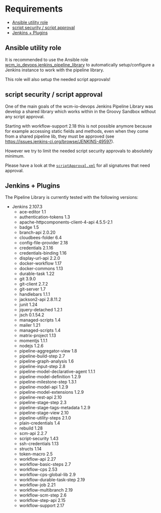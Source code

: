# Requirements

* [Ansible utility role](#ansible-utility-role)
* [script security / script approval](#script-security--script-approval)
* [Jenkins + Plugins](#jenkins--plugins)

## Ansible utility role

It is recommended to use the Ansible role
[wcm_io_devops.jenkins_pipeline_library](https://github.com/wcm-io-devops/ansible-jenkins-pipeline-library)
to automatically setup/configure a Jenkins instance to work with the
pipeline library.

This role will also setup the needed script approvals!

## script security / script approval

One of the main goals of the wcm-io-devops Jenkins Pipeline Library was
develop a shared library which works within in the Groovy Sandbox
without any script approval.

Starting with workflow-support 2.18 this is not possible anymore because
for example accessing static fields and methods, even when they come
from a shared pipeline lib, they must be approved (see
https://issues.jenkins-ci.org/browse/JENKINS-49597).

However we try to limit the needed script security approvals to
absolutely minimum.

Please have a look at the
[`scriptApproval.xml`](assets/requirements/scriptApproval.xml) for all
signatures that need approval.

## Jenkins + Plugins

The Pipeline Library is currently tested with the following versions:

* Jenkins 2.107.3
  *  ace-editor 1.1
  *  authentication-tokens 1.3
  *  apache-httpcomponents-client-4-api 4.5.5-2.1
  *  badge 1.5
  *  branch-api 2.0.20
  *  cloudbees-folder 6.4
  *  config-file-provider 2.18
  *  credentials 2.1.16
  *  credentials-binding 1.16
  *  display-url-api 2.2.0
  *  docker-workflow 1.17
  *  docker-commons 1.13
  *  durable-task 1.22
  *  git 3.9.0
  *  git-client 2.7.2
  *  git-server 1.7
  *  handlebars 1.1.1
  *  jackson2-api 2.8.11.2
  *  junit 1.24
  *  jquery-detached 1.2.1
  *  jsch 0.1.54.2
  *  managed-scripts 1.4
  *  mailer 1.21
  *  managed-scripts 1.4
  *  matrix-project 1.13
  *  momentjs 1.1.1
  *  nodejs 1.2.6
  *  pipeline-aggregator-view 1.8
  *  pipeline-build-step 2.7
  *  pipeline-graph-analysis 1.6
  *  pipeline-input-step 2.8
  *  pipeline-model-declarative-agent 1.1.1
  *  pipeline-model-definition 1.2.9
  *  pipeline-milestone-step 1.3.1
  *  pipeline-model-api 1.2.9
  *  pipeline-model-extensions 1.2.9
  *  pipeline-rest-api 2.10
  *  pipeline-stage-step 2.3
  *  pipeline-stage-tags-metadata 1.2.9
  *  pipeline-stage-view 2.10
  *  pipeline-utility-steps 2.1.0
  *  plain-credentials 1.4
  *  rebuild 1.28
  *  scm-api 2.2.7
  *  script-security 1.43
  *  ssh-credentials 1.13
  *  structs 1.14
  *  token-macro 2.5
  *  workflow-api 2.27
  *  workflow-basic-steps 2.7
  *  workflow-cps 2.53
  *  workflow-cps-global-lib 2.9
  *  workflow-durable-task-step 2.19
  *  workflow-job 2.21
  *  workflow-multibranch 2.19
  *  workflow-scm-step 2.6
  *  workflow-step-api 2.15
  *  workflow-support 2.17
